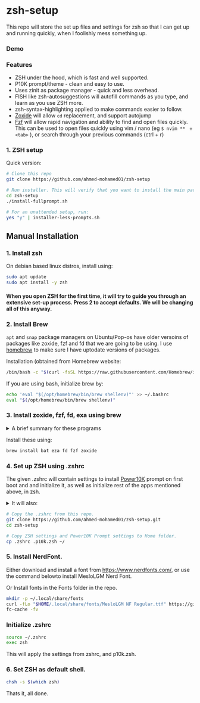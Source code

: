 # zsh-setup
This repo will store the set up files and settings for zsh so that I can get up and running quickly, when I foolishly mess something up. 

### Demo


### Features
- ZSH under the hood, which is fast and well supported. 
- P10K prompt/theme - clean and easy to use.
- Uses zinit as package manager - quick and less overhead. 
- FISH like zsh-autosuggestions will autofill commands as you type, and learn as you use ZSH more.
- zsh-syntax-highlighting applied to make commands easier to follow.
- [Zoxide](https://github.com/ajeetdsouza/zoxide) will allow ``` cd ``` replacement, and support autojump
- [Fzf](https://github.com/junegunn/fzf) will allow rapid navigation and ability to find and open files quickly. This can be used to open files quickly using vim / nano (eg ```$ nvim ** ``` + ```<tab>``` ), or search through your previous commands (ctrl + r)

### 1. ZSH setup

Quick version: 
```bash
# Clone this repo
git clone https://github.com/ahmed-mohamed01/zsh-setup

# Run installer. This will verify that you want to install the main packages. 
cd zsh-setup
./install-fullprompt.sh

# For an unattended setup, run:
yes "y" | installer-less-prompts.sh
```
## Manual Installation

### 1. Install zsh
On debian based linux distros, install using:
```bash
sudo apt update
sudo apt install -y zsh
```
#### When you open ZSH for the first time, it will try to guide you through an extensive set-up process. Press 2 to accept defaults. We will be changing all of this anyway. 

### 2. Install Brew
``` apt ``` and ``` snap ``` package managers on Ubuntu/Pop-os have older versoins of packages like zoxide, fzf and fd that we are going to be using. I use [homebrew](https://brew.sh/) to make sure I have uptodate versions of packages.

Installation (obtained from Homebrew website:
```bash
/bin/bash -c "$(curl -fsSL https://raw.githubusercontent.com/Homebrew/install/HEAD/install.sh)"
```

If you are using bash, initialize brew by:
```bash
echo 'eval "$(/opt/homebrew/bin/brew shellenv)"' >> ~/.bashrc
eval "$(/opt/homebrew/bin/brew shellenv)"
```
### 3. Install zoxide, fzf, fd, exa using brew

<details>

<summary> A brief summary for these programs</summary>

3a. ``` zoxide ``` -  alternative to ``` cd ``` written in Rust, with autojump like support.
- lets you navigate as normal with cd (eg: ``` $ cd /home/user/audiobookshelf ```)
- if you have visited the folder before, it can jump to that folder. (eg, while at root folder, you can type ``` $ cd audiobook ``` to jump to ``` /home/user/audiobookshelf ``` )
- as you can see from the above, zoxide can do fuzzy matching, so you do not need to type in full folder name. Parts of path can be used ``` $ cd ho lin br ```  can resolve to ``` /home/linuxbrew/.linuxbrew/bin/brew ``` if you have opened it before. 
- More information https://github.com/ajeetdsouza/zoxide

3b. ``` fzf ``` - fuzzy finder using GNU find, allows you to rapidly search for and natigate to/open files and folders.
- [Fzf](https://github.com/junegunn/fzf) is a versatile fuzzy finder, writen in GO 
- Can be used to rapidly seatch through files and folders. eg ```$ cd ** ``` + press ``` <tab> ``` will allow you to open a fzf prompt to fuzzy search directories from current folder. ```$ cd /mnt** <tab> ``` will allow you to search from the /mnt folder. ```$ vi ** <tab> ``` will allow you to search for and open files using vim, from current folder. 

3c. ``` fd ``` - replacement for ``` GNU find ``` that we are going to use with fzf. 
- [fd](https://github.com/sharkdp/fd) is included as it is Faster, more versatile and respects ```.ignore ``` & ```.gitignore```.

3d. ``` bat ``` - replacement for ```cat``` with syntax highlighting. 
- [Bat](https://github.com/sharkdp/bat) will be to provide previews in fzf searches. 

3e. ``` eza ``` --> replacement for ```ls```, 
- [Eza](https://github.com/eza-community/eza) ciomes with categorical colors and icons for files and tree view support. This is a fork of [exa](https://the.exa.website/).
- It just makes things look cleaner, IMO.

</details>

Install these using:

```bash
brew install bat eza fd fzf zoxide 
```
### 4. Set up ZSH using .zshrc

The given .zshrc will contain settings to install [Power10K](https://github.com/romkatv/powerlevel10k) prompt on first boot and and initialize it, as well as initialize rest of the apps mentioned above, in zsh. 

<details>

<summary> It will also: </summary>


1. Sets up sane defaults for ZSH, including emac keybindings, history size etc. so you don't have to go through the lenghty set-up process. 
2. Install and  ```zinit``` as ZSH package manager. 
3. Uses zinit to install ZSH plugins - ``` autosuggestions ```, ``` fast-syntax-highligting ```, ``` fzf-tab ```, ``` zsh-completions```
 
4. Set up alias for ``` eza ``` so that it replaces ``` ls ```, with icons. (also ```lst``` which will give a tree view, depth = 2)
5. Set alias for ``` zoxide ``` so that it replaces ``` cd ```
6. Set keybindings for ``` fzf ``` --> By emacs keybindings by default. 
7. Use the default theme settings I have made for P10k. TO change these settings, use ```$p10k configure```
</details>

```bash
# Copy the .zshrc from this repo.
git clone https://github.com/ahmed-mohamed01/zsh-setup.git
cd zsh-setup

# Copy ZSH settings and Power10K Prompt settings to Home folder. 
cp .zshrc .p10k.zsh ~/
```

### 5. Install NerdFont.
Either download and install a font from https://www.nerdfonts.com/, or use the command belowto install MesloLGM Nerd Font.

Or Install fonts in the Fonts folder in the repo. 

```bash
mkdir -p ~/.local/share/fonts
curl -fLo "$HOME/.local/share/fonts/MesloLGM NF Regular.ttf" https://github.com/ryanoasis/nerd-fonts/raw/master/patched-fonts/Meslo/L/Regular/MesloLGM%20NF%20Regular.ttf
fc-cache -fv
```

### Initialize .zshrc
```bash
source ~/.zshrc
exec zsh
```
This will apply the settings from zshrc, and p10k.zsh.

### 6. Set ZSH as default shell.
```bash
chsh -s $(which zsh)
```

Thats it, all done. 